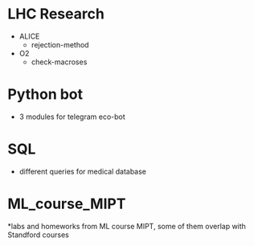# LHC Research
* ALICE
  * rejection-method
* O2 
  * check-macroses

# Python bot
* 3 modules for telegram eco-bot

# SQL
* different queries for medical database
# ML_course_MIPT
*labs and homeworks from ML course MIPT, some of them overlap with Standford courses
